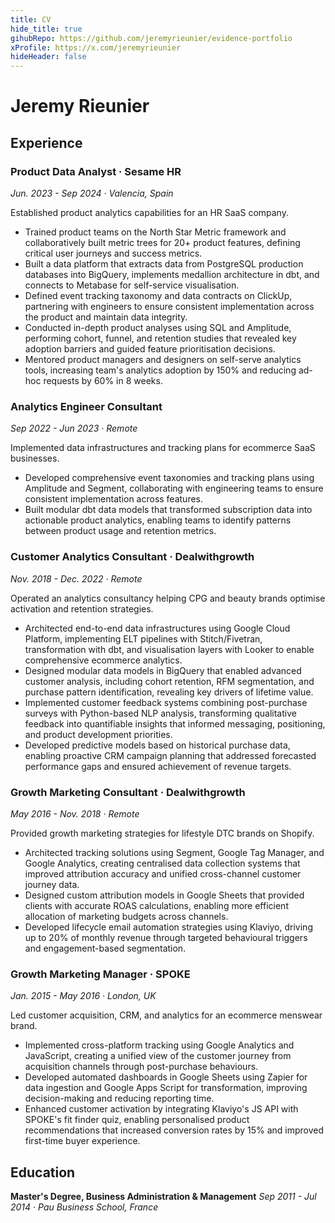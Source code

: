 ```yaml
---
title: CV 
hide_title: true
gihubRepo: https://github.com/jeremyrieunier/evidence-portfolio
xProfile: https://x.com/jeremyrieunier
hideHeader: false
---
```


# Jeremy Rieunier

## Experience
### Product Data Analyst · Sesame HR
*Jun. 2023 - Sep 2024 · Valencia, Spain*

Established product analytics capabilities for an HR SaaS company.
- Trained product teams on the North Star Metric framework and collaboratively built metric trees for 20+ product features, defining critical user journeys and success metrics.
- Built a data platform that extracts data from PostgreSQL production databases into BigQuery, implements medallion architecture in dbt, and connects to Metabase for self-service visualisation.
- Defined event tracking taxonomy and data contracts on ClickUp, partnering with engineers to ensure consistent implementation across the product and maintain data integrity.
- Conducted in-depth product analyses using SQL and Amplitude, performing cohort, funnel, and retention studies that revealed key adoption barriers and guided feature prioritisation decisions.
- Mentored product managers and designers on self-serve analytics tools, increasing team's analytics adoption by 150% and reducing ad-hoc requests by 60% in 8 weeks.

### Analytics Engineer Consultant
*Sep 2022 - Jun 2023 · Remote*

Implemented data infrastructures and tracking plans for ecommerce SaaS businesses.
- Developed comprehensive event taxonomies and tracking plans using Amplitude and Segment, collaborating with engineering teams to ensure consistent implementation across features.
- Built modular dbt data models that transformed subscription data into actionable product analytics, enabling teams to identify patterns between product usage and retention metrics.

### Customer Analytics Consultant · Dealwithgrowth
*Nov. 2018 - Dec. 2022 · Remote*

Operated an analytics consultancy helping CPG and beauty brands optimise activation and retention strategies.
- Architected end-to-end data infrastructures using Google Cloud Platform, implementing ELT pipelines with Stitch/Fivetran, transformation with dbt, and visualisation layers with Looker to enable comprehensive ecommerce analytics.
- Designed modular data models in BigQuery that enabled advanced customer analysis, including cohort retention, RFM segmentation, and purchase pattern identification, revealing key drivers of lifetime value.
- Implemented customer feedback systems combining post-purchase surveys with Python-based NLP analysis, transforming qualitative feedback into quantifiable insights that informed messaging, positioning, and product development priorities.
- Developed predictive models based on historical purchase data, enabling proactive CRM campaign planning that addressed forecasted performance gaps and ensured achievement of revenue targets.

### Growth Marketing Consultant · Dealwithgrowth
*May 2016 - Nov. 2018 · Remote*

Provided growth marketing strategies for lifestyle DTC brands on Shopify.
- Architected tracking solutions using Segment, Google Tag Manager, and Google Analytics, creating centralised data collection systems that improved attribution accuracy and unified cross-channel customer journey data.
- Designed custom attribution models in Google Sheets that provided clients with accurate ROAS calculations, enabling more efficient allocation of marketing budgets across channels.
- Developed lifecycle email automation strategies using Klaviyo, driving up to 20% of monthly revenue through targeted behavioural triggers and engagement-based segmentation.

### Growth Marketing Manager · SPOKE
*Jan. 2015 - May 2016 · London, UK*

Led customer acquisition, CRM, and analytics for an ecommerce menswear brand.
- Implemented cross-platform tracking using Google Analytics and JavaScript, creating a unified view of the customer journey from acquisition channels through post-purchase behaviours.
- Developed automated dashboards in Google Sheets using Zapier for data ingestion and Google Apps Script for transformation, improving decision-making and reducing reporting time.
- Enhanced customer activation by integrating Klaviyo's JS API with SPOKE's fit finder quiz, enabling personalised product recommendations that increased conversion rates by 15% and improved first-time buyer experience.

## Education 
**Master's Degree, Business Administration & Management**
*Sep 2011 - Jul 2014 · Pau Business School, France*